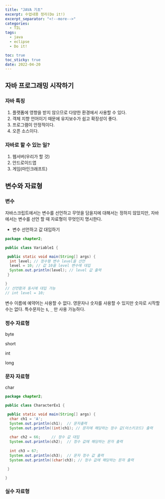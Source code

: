 ```yaml
---
title: "JAVA 기초"
excerpt: 수업내용 정리(Do it!)
excerpt_separator: "<!--more-->"
categories:
  - TIL
tags:
  - java
  - eclipse
  - Do it!

toc: true
toc_sticky: true
date: 2022-04-20
---
```


## 자바 프로그래밍 시작하기

### 자바 특징

1. 플랫폼에 영향을 받지 않으므로 다양한 환경에서 사용할 수 있다.
2. 객체 지향 언어이기 때문에 유지보수가 쉽고 확장성이 좋다.
3. 프로그램이 안정적이다.
4. 오픈 소스이다.

### 자바로 할 수 있는 일?

1. 웹서버(우리가 할 것)
2. 안드로이드앱
3. 게임(마인크래프트)

## 변수와 자료형

### 변수

자바스크립트에서는 변수를 선언하고 무엇을 담을지에 대해서는 정하지 않았지만, 자바에서는 변수를 선언 할 때 자료형이 무엇인지 명시한다.

- 변수 선언하고 값 대입하기

```java
package chapter2;

public class Variable1 {

 public static void main(String[] args) {
  int level; // 정수형 변수 level을 선언
  level = 10; // 값 10을 level 변수에 대입
  System.out.println(level); // level 값 출력
 }

}
// 선언함과 동시에 대입 가능
// int level = 10;
```

변수 이름에 예약어는 사용할 수 없다. 영문자나 숫자를 사용할 수 있지만 숫자로 시작할 수는 없다. 특수문자는 `$`, `_` 만 사용 가능하다.

### 정수 자료형

byte

short

int

long

### 문자 자료형

char

```java
package chapter2;

public class CharacterEx1 {

 public static void main(String[] args) {
  char ch1 = 'A';
  System.out.println(ch1);  // 문자출력
  System.out.println((int)ch1); // 문자에 해당하는 정수 값(아스키코드) 출력
  
  char ch2 = 66;     // 정수 값 대입
  System.out.println(ch2);  // 정수 값에 해당하는 문자 출력
  
  int ch3 = 67;
  System.out.println(ch3);  // 문자 정수 값 출력
  System.out.println((char)ch3); // 정수 값에 해당하는 문자 출력

 }

}
```

### 실수 자료형
